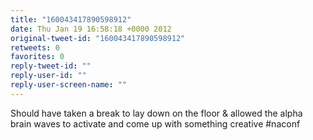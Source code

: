 ```yaml
---
title: "160043417890598912"
date: Thu Jan 19 16:58:18 +0000 2012
original-tweet-id: "160043417890598912"
retweets: 0
favorites: 0
reply-tweet-id: ""
reply-user-id: ""
reply-user-screen-name: ""
---
```

Should have taken a break to lay down on the floor & allowed the alpha brain waves to activate and come
up with something creative #naconf

